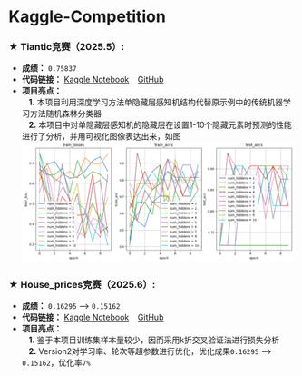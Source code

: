 # Kaggle-Competition

### &#9733; **Tiantic竞赛**（2025.5）:  
-  **成绩：** `0.75837`
-  **代码链接：** [Kaggle Notebook](https://www.kaggle.com/code/mtscoptor/titanic) &#8192; [GitHub](Titanic/titanic.ipynb)
-  **项目亮点：**  
&#8192; **1.** 本项目利用深度学习方法单隐藏层感知机结构代替原示例中的传统机器学习方法随机森林分类器  
&#8192; **2.** 本项目中对单隐藏层感知机的隐藏层在设置1-10个隐藏元素时预测的性能进行了分析，并用可视化图像表达出来，如图   ![](Titanic/analysis.png) 

### &#9733; **House_prices竞赛**（2025.6）:  
-  **成绩：** `0.16295` --> `0.15162`
-  **代码链接：** [Kaggle Notebook](https://www.kaggle.com/code/mtscoptor/house-prices) &#8192; [GitHub](House_prices/house_prices.ipynb)
-  **项目亮点：**  
&#8192; **1.** 鉴于本项目训练集样本量较少，因而采用k折交叉验证法进行损失分析  
&#8192; **2.** Version2对学习率、轮次等超参数进行优化，优化成果`0.16295` --> `0.15162`，优化率`7%`
